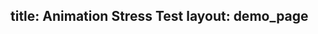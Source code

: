 title: Animation Stress Test
layout: demo_page
---

<!-- {% iframe /downloads/code/sandbox/Animation_Stress_Test.html %} -->

<!-- {% include_code Konva Animation Stress Test Demo sandbox/Animation_Stress_Test.html %} -->
